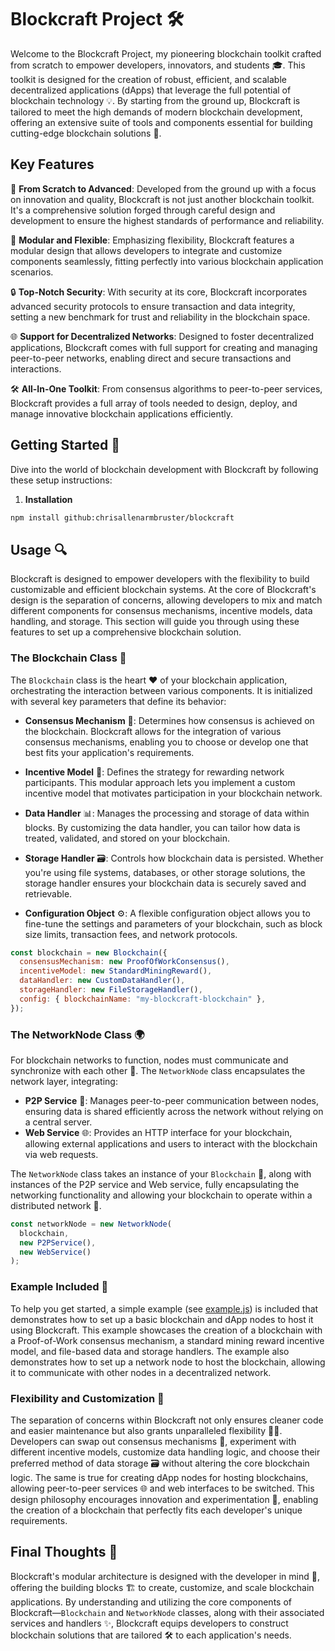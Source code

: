# Blockcraft Project 🛠️

Welcome to the Blockcraft Project, my pioneering blockchain toolkit crafted from scratch to empower developers, innovators, and students 🎓. This toolkit is designed for the creation of robust, efficient, and scalable decentralized applications (dApps) that leverage the full potential of blockchain technology 💡. By starting from the ground up, Blockcraft is tailored to meet the high demands of modern blockchain development, offering an extensive suite of tools and components essential for building cutting-edge blockchain solutions 🔧.

## Key Features

🚀 **From Scratch to Advanced**: Developed from the ground up with a focus on innovation and quality, Blockcraft is not just another blockchain toolkit. It's a comprehensive solution forged through careful design and development to ensure the highest standards of performance and reliability.

🔧 **Modular and Flexible**: Emphasizing flexibility, Blockcraft features a modular design that allows developers to integrate and customize components seamlessly, fitting perfectly into various blockchain application scenarios.

🔒 **Top-Notch Security**: With security at its core, Blockcraft incorporates advanced security protocols to ensure transaction and data integrity, setting a new benchmark for trust and reliability in the blockchain space.

🌐 **Support for Decentralized Networks**: Designed to foster decentralized applications, Blockcraft comes with full support for creating and managing peer-to-peer networks, enabling direct and secure transactions and interactions.

🛠 **All-In-One Toolkit**: From consensus algorithms to peer-to-peer services, Blockcraft provides a full array of tools needed to design, deploy, and manage innovative blockchain applications efficiently.

## Getting Started 🚀

Dive into the world of blockchain development with Blockcraft by following these setup instructions:

1. **Installation**

```bash
npm install github:chrisallenarmbruster/blockcraft
```

## Usage 🔍

Blockcraft is designed to empower developers with the flexibility to build customizable and efficient blockchain systems. At the core of Blockcraft's design is the separation of concerns, allowing developers to mix and match different components for consensus mechanisms, incentive models, data handling, and storage. This section will guide you through using these features to set up a comprehensive blockchain solution.

### The Blockchain Class 💾

The `Blockchain` class is the heart ❤️ of your blockchain application, orchestrating the interaction between various components. It is initialized with several key parameters that define its behavior:

- **Consensus Mechanism** 🤝: Determines how consensus is achieved on the blockchain. Blockcraft allows for the integration of various consensus mechanisms, enabling you to choose or develop one that best fits your application's requirements.

- **Incentive Model** 🏅: Defines the strategy for rewarding network participants. This modular approach lets you implement a custom incentive model that motivates participation in your blockchain network.

- **Data Handler** 📊: Manages the processing and storage of data within blocks. By customizing the data handler, you can tailor how data is treated, validated, and stored on your blockchain.

- **Storage Handler** 🗃️: Controls how blockchain data is persisted. Whether you're using file systems, databases, or other storage solutions, the storage handler ensures your blockchain data is securely saved and retrievable.

- **Configuration Object** ⚙️: A flexible configuration object allows you to fine-tune the settings and parameters of your blockchain, such as block size limits, transaction fees, and network protocols.

```javascript
const blockchain = new Blockchain({
  consensusMechanism: new ProofOfWorkConsensus(),
  incentiveModel: new StandardMiningReward(),
  dataHandler: new CustomDataHandler(),
  storageHandler: new FileStorageHandler(),
  config: { blockchainName: "my-blockcraft-blockchain" },
});
```

### The NetworkNode Class 🌍

For blockchain networks to function, nodes must communicate and synchronize with each other 🤝. The `NetworkNode` class encapsulates the network layer, integrating:

- **P2P Service** 🔄: Manages peer-to-peer communication between nodes, ensuring data is shared efficiently across the network without relying on a central server.
- **Web Service** 🌐: Provides an HTTP interface for your blockchain, allowing external applications and users to interact with the blockchain via web requests.

The `NetworkNode` class takes an instance of your `Blockchain` 💼, along with instances of the P2P service and Web service, fully encapsulating the networking functionality and allowing your blockchain to operate within a distributed network 🚀.

```javascript
const networkNode = new NetworkNode(
  blockchain,
  new P2PService(),
  new WebService()
);
```

### Example Included 📝

To help you get started, a simple example (see [example.js](./example.js)) is included that demonstrates how to set up a basic blockchain and dApp nodes to host it using Blockcraft. This example showcases the creation of a blockchain with a Proof-of-Work consensus mechanism, a standard mining reward incentive model, and file-based data and storage handlers. The example also demonstrates how to set up a network node to host the blockchain, allowing it to communicate with other nodes in a decentralized network.

### Flexibility and Customization 🔧

The separation of concerns within Blockcraft not only ensures cleaner code and easier maintenance but also grants unparalleled flexibility 🤸‍♂️. Developers can swap out consensus mechanisms 🔁, experiment with different incentive models, customize data handling logic, and choose their preferred method of data storage 🗃 without altering the core blockchain logic. The same is true for creating dApp nodes for hosting blockchains, allowing peer-to-peer services 🌐 and web interfaces to be switched. This design philosophy encourages innovation and experimentation 🚀, enabling the creation of a blockchain that perfectly fits each developer's unique requirements.

## Final Thoughts 🚀

Blockcraft's modular architecture is designed with the developer in mind 🧠, offering the building blocks 🏗️ to create, customize, and scale blockchain applications. By understanding and utilizing the core components of Blockcraft—`Blockchain` and `NetworkNode` classes, along with their associated services and handlers ✨, Blockcraft equips developers to construct blockchain solutions that are tailored 🛠️ to each application's needs.
